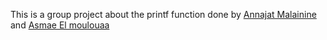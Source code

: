 This is a group project about the printf function done by [Annajat Malainine](https://github.com/najatmalainine) and [Asmae El moulouaa](https://github.com/ASMAEE20)
